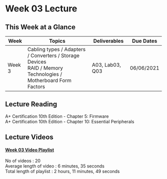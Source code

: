 # Week 03 Lecture

## This Week at a Glance

| Week | Topics |  Deliverables | Due Dates |
| --- | --- | --- | --- |
| Week 3 | Cabling types / Adapters / Converters / Storage Devices <br> RAID / Memory Technologies / Motherboard Form Factors | A03, Lab03, Q03 |  06/06/2021 |

## Lecture Reading

A+ Certification 10th Edition - Chapter 5: Firmware <br>
A+ Certification 10th Edition - Chapter 10: Essential Peripherals<br>

## Lecture Videos

#### [Week 03 Video Playlist](https://youtube.com/playlist?list=PLnytdG37GBZqh4OKnPDiePzX3ZNYsok7O) <br>
No of videos : 20 <br>
Average length of video : 6 minutes, 35 seconds<br>
Total length of playlist : 2 hours, 11 minutes, 49 seconds<br>

<!-- **[Week 01 Lecture Review](https://uri.techsmithrelay.com/J78Q)** - 17 minutes, 08 seconds


## Lecture Slides

**[Lecture Review Slides](week03-lecture-notes.pdf)** -->


